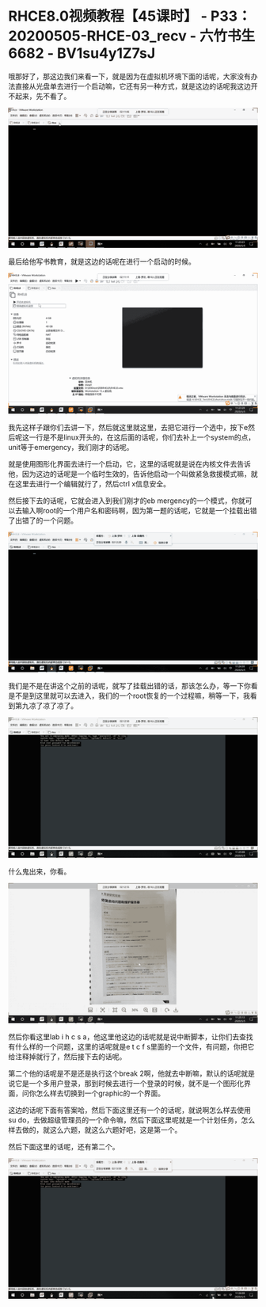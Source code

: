 # RHCE8.0视频教程【45课时】 - P33：20200505-RHCE-03_recv - 六竹书生6682 - BV1su4y1Z7sJ

哦那好了，那这边我们来看一下，就是因为在虚拟机环境下面的话呢，大家没有办法直接从光盘单去进行一个启动嘛，它还有另一种方式，就是这边的话呢我这边开不起来，先不看了。



![](img/f3f956a80ac82504bf4e3e57b48e8264_1.png)

最后给他写书教育，就是这边的话呢在进行一个启动的时候。

![](img/f3f956a80ac82504bf4e3e57b48e8264_3.png)

我先这样子跟你们去讲一下，然后就这里就这里，去把它进行一个选中，按下e然后呢这一行是不是linux开头的，在这后面的话呢，你们去补上一个system的点，unit等于emergency，我们刚才的话呢。

就是使用图形化界面去进行一个启动，它，这里的话呢就是说在内核文件去告诉他，因为这边的话呢是一个临时生效的，告诉他启动一个叫做紧急救援模式嘛，就在这里去进行一个编辑就行了，然后ctrl x信息安全。

然后接下去的话呢，它就会进入到我们刚才的eb mergency的一个模式，你就可以去输入啊root的一个用户名和密码啊，因为第一题的话呢，它就是一个挂载出错了出错了的一个问题。



![](img/f3f956a80ac82504bf4e3e57b48e8264_5.png)

我们是不是在讲这个之前的话呢，就写了挂载出错的话，那该怎么办，等一下你看是不是到这里就可以去进入，我们的一个root恢复的一个过程嘛，稍等一下，我看到第九凉了凉了凉了。



![](img/f3f956a80ac82504bf4e3e57b48e8264_7.png)

什么鬼出来，你看。

![](img/f3f956a80ac82504bf4e3e57b48e8264_9.png)

然后你看这里lab i h c s a，他这里他这边的话呢就是说中断脚本，让你们去查找有什么样的一个问题，这里的话呢就是e t c f s里面的一个文件，有问题，你把它给注释掉就行了，然后接下去的话呢。

第二个他的话呢是不是还是执行这个break 2啊，他就去中断嘛，默认的话呢就是说它是一个多用户登录，那到时候去进行一个登录的时候，就不是一个图形化界面，问你怎么样去切换到一个graphic的一个界面。

这边的话呢下面有答案哈，然后下面这里还有一个的话呢，就说啊怎么样去使用su do，去做超级管理员的一个命令嘛，然后下面这里呢就是一个计划任务，怎么样去做的，就这么六题，就这么六题好吧，这是第一个。

然后下面这里的话呢，还有第二个。

![](img/f3f956a80ac82504bf4e3e57b48e8264_11.png)